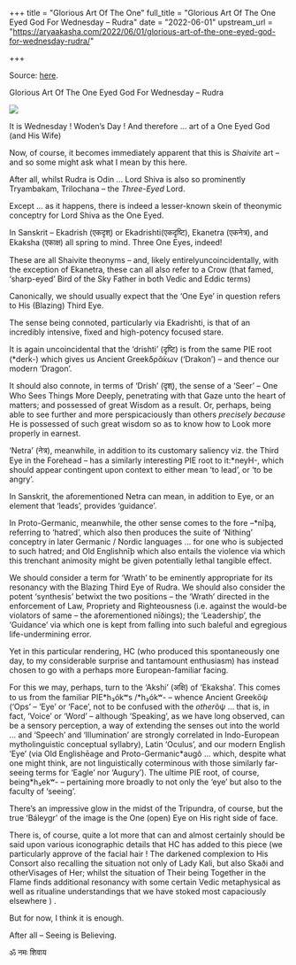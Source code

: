 +++
title = "Glorious Art Of The One"
full_title = "Glorious Art Of The One Eyed God For Wednesday – Rudra"
date = "2022-06-01"
upstream_url = "https://aryaakasha.com/2022/06/01/glorious-art-of-the-one-eyed-god-for-wednesday-rudra/"

+++

Source: [here](https://aryaakasha.com/2022/06/01/glorious-art-of-the-one-eyed-god-for-wednesday-rudra/).

Glorious Art Of The One Eyed God For Wednesday – Rudra

![](https://aryaakasha.files.wordpress.com/2022/06/arya-akasha-hc-one-eye-shiva.png?w=770)

It is Wednesday ! Woden’s Day ! And therefore … art of a One Eyed God (and His Wife)

Now, of course, it becomes immediately apparent that this is *Shaivite* art – and so some might ask what I mean by this here.

After all, whilst Rudra is Odin … Lord Shiva is also so prominently Tryambakam, Trilochana – the *Three-Eyed* Lord.

Except … as it happens, there is indeed a lesser-known skein of theonymic conceptry for Lord Shiva as the One Eyed.

In Sanskrit – Ekadrish (एकदृश्) or Ekadrishti(एकदृष्टि), Ekanetra (एकनेत्र), and Ekaksha (एकाक्ष) all spring to mind. Three One Eyes, indeed!

These are all Shaivite theonyms – and, likely entirelyuncoincidentally, with the exception of Ekanetra, these can all also refer to a Crow (that famed, ‘sharp-eyed’ Bird of the Sky Father in both Vedic and Eddic terms)

Canonically, we should usually expect that the ‘One Eye’ in question refers to His (Blazing) Third Eye.

The sense being connoted, particularly via Ekadrishti, is that of an incredibly intensive, fixed and high-potency focused stare.

It is again uncoincidental that the ‘drishti’ (दृष्टि) is from the same PIE root (\*derḱ-) which gives us Ancient Greekδρᾰ́κων (‘Drakon’) – and thence our modern ‘Dragon’.

It should also connote, in terms of ‘Drish’ (दृश्), the sense of a ‘Seer’ – One Who Sees Things More Deeply, penetrating with that Gaze unto the heart of matters; and possessed of great Wisdom as a result. Or, perhaps, being able to see further and more perspicaciously than others *precisely because* He is possessed of such great wisdom so as to know how to Look more properly in earnest.

‘Netra’ (नेत्र), meanwhile, in addition to its customary saliency viz. the Third Eye in the Forehead – has a similarly interesting PIE root to it:\*neyH-, which should appear contingent upon context to either mean ‘to lead’, or ‘to be angry’.

In Sanskrit, the aforementioned Netra can mean, in addition to Eye, or an element that ‘leads’, provides ‘guidance’.

In Proto-Germanic, meanwhile, the other sense comes to the fore –\*nīþą, referring to ‘hatred’, which also then produces the suite of ‘Nithing’ conceptry in later Germanic / Nordic languages … for one who is subjected to such hatred; and Old Englishnīþ which also entails the violence via which this trenchant animosity might be given potentially lethal tangible effect.

We should consider a term for ‘Wrath’ to be eminently appropriate for its resonancy with the Blazing Third Eye of Rudra. We should also consider the potent ‘synthesis’ betwixt the two positions – the ‘Wrath’ directed in the enforcement of Law, Propriety and Righteousness (i.e. against the would-be violators of same – the aforementioned nīðings); the ‘Leadership’, the ‘Guidance’ via which one is kept from falling into such baleful and egregious life-undermining error.

Yet in this particular rendering, HC (who produced this spontaneously one day, to my considerable surprise and tantamount enthusiasm) has instead chosen to go with a perhaps more European-familiar facing.

For this we may, perhaps, turn to the ‘Akshi’ (अक्षि) of ‘Ekaksha’. This comes to us from the familiar PIE\*h₃ókʷs /\*h₃ókʷ- – whence Ancient Greekὄψ (‘Ops’ – ‘Eye’ or ‘Face’, not to be confused with the *other*ὄψ … that is, in fact, ‘Voice’ or ‘Word’ – although ‘Speaking’, as we have long observed, can be a sensory perception, a way of extending the senses out into the world … and ‘Speech’ and ‘Illumination’ are strongly correlated in Indo-European mytholinguistic conceptual syllabry), Latin ‘Oculus’, and our modern English ‘Eye’ (via Old Englishēage and Proto-Germanic\*augô … which, despite what one might think, are not linguistically coterminous with those similarly far-seeing terms for ‘Eagle’ nor ‘Augury’). The ultime PIE root, of course, being\*h₃ekʷ- – pertaining more broadly to not only the ‘eye’ but also to the faculty of ‘seeing’.

There’s an impressive glow in the midst of the Tripundra, of course, but the true ‘Báleygr’ of the image is the One (open) Eye on His right side of face.

There is, of course, quite a lot more that can and almost certainly should be said upon various iconographic details that HC has added to this piece (we particularly approve of the facial hair ! The darkened complexion to His Consort also recalling the situation not only of Lady Kali, but also Skaði and otherVisages of Her; whilst the situation of Their being Together in the Flame finds additional resonancy with some certain Vedic metaphysical as well as ritualine understandings that we have stoked most capaciously elsewhere ) .

But for now, I think it is enough.

After all – Seeing is Believing.

ॐ नमः शिवाय
